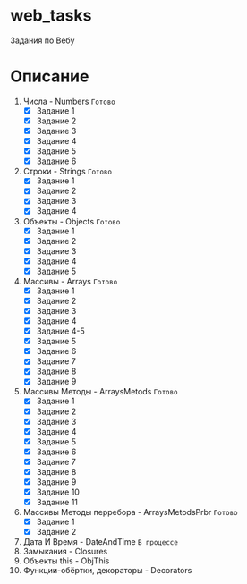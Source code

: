 # web_tasks
Задания по Вебу

# Описание

1. Числа - Numbers `Готово`  
    - [x] Задание 1  
    - [x] Задание 2  
    - [x] Задание 3  
    - [x] Задание 4  
    - [x] Задание 5  
    - [x] Задание 6  
2. Строки - Strings `Готово` 
    - [x] Задание 1  
    - [x] Задание 2  
    - [x] Задание 3  
    - [x] Задание 4  
3. Объекты - Objects `Готово`  
    - [x] Задание 1  
    - [x] Задание 2  
    - [x] Задание 3  
    - [x] Задание 4  
    - [x] Задание 5  
4. Массивы - Arrays `Готово`  
    - [x] Задание 1  
    - [x] Задание 2  
    - [x] Задание 3  
    - [x] Задание 4  
    - [x] Задание 4-5
    - [x] Задание 5  
    - [x] Задание 6  
    - [x] Задание 7  
    - [x] Задание 8  
    - [x] Задание 9  
5. Массивы Методы - ArraysMetods `Готово`  
    - [x] Задание 1  
    - [x] Задание 2  
    - [x] Задание 3  
    - [x] Задание 4  
    - [x] Задание 5  
    - [x] Задание 6  
    - [x] Задание 7  
    - [x] Задание 8  
    - [x] Задание 9  
    - [x] Задание 10  
    - [x] Задание 11  
6. Массивы Методы перребора - ArraysMetodsPrbr `Готово`    
    - [x] Задание 1  
    - [x] Задание 2  
7. Дата И Время - DateAndTime `В процессе`  
8. Замыкания - Closures  
9. Объекты this - ObjThis  
10. Функции-обёртки, декораторы - Decorators  
